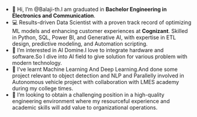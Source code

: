 - 👋 Hi, I’m @Balaji-th.I am graduated in **Bachelor Engineering in Electronics and Communication**.
- 💻 Results-driven Data Scientist with a proven track record of optimizing ML models and enhancing customer experiences at **Cognizant**. Skilled in Python, SQL, Power BI, and Generative AI, with expertise in ETL design, predictive modeling, and Automation scripting. 
- 💞️ I’m interested in AI Domine.I love to integrate hardware and software.So I dive into AI field to give solution for various problem with modern technology. 
- 🌱 I’ve learnt Machine Learning And Deep Learning.And done some project relevant to object detection and NLP and Parallelly involved in 
Autonomous vehicle project with collaboration with LMES academy during my college times. 
- 👀 I’m looking to obtain a challenging position in a high-quality engineering environment where
my resourceful experience and academic skills will add value to organizational operations. 


<!---
Balaji-th/Balaji-th is a ✨ special ✨ repository because its `README.md` (this file) appears on your GitHub profile.
You can click the Preview link to take a look at your changes.
--->
